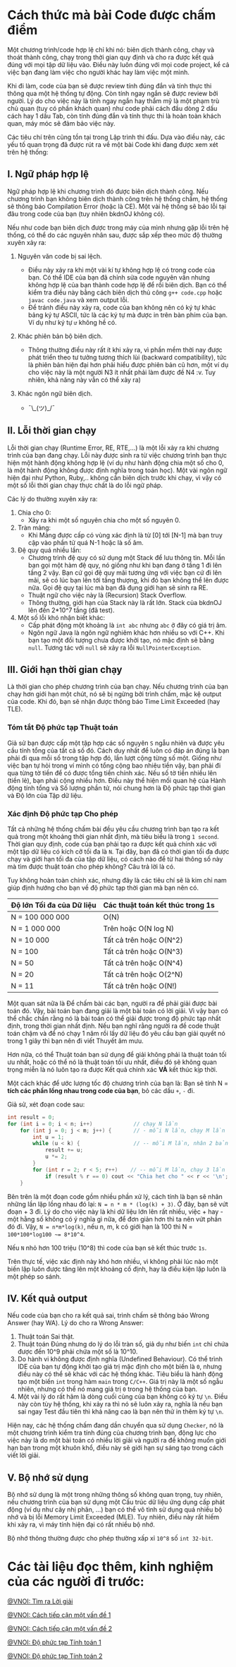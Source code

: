 # Cách thức mà bài Code được chấm điểm

Một chương trình/code hợp lệ chỉ khi nó: biên dịch thành công, chạy và thoát thành công, chạy trong thời gian quy định và cho ra được kết quả đúng với mọi tập dữ liệu vào. Điều này luôn đúng với mọi code project, kể cả việc bạn đang làm việc cho người khác hay làm việc một mình. 

Khi đi làm, code của bạn sẽ được review tính đúng đắn và tính thực thi thông qua một hệ thống tự động. Còn tính ngay ngắn sẽ được review bởi người. Lý do cho việc này là tính ngay ngắn hay thẩm mỹ là một phạm trù chủ quan (tuy có phần khách quan) như code phải cách đầu dòng 2 dấu cách hay 1 dấu Tab, còn tính đúng đắn và tính thực thi là hoàn toàn khách quan, máy móc sẽ đảm bảo việc này.

Các tiêu chí trên cũng tồn tại trong Lập trình thi đấu. Dựa vào điều này, các yếu tố quan trọng đã được rút ra về một bài Code khi đang được xem xét trên hệ thống:

## I. Ngữ pháp hợp lệ
Ngữ pháp hợp lệ khi chương trình đó được biên dịch thành công. Nếu chương trình bạn không biên dịch thành công trên hệ thống chấm, hệ thống sẽ thông báo Compilation Error (hoặc là CE). Một vài hệ thống sẽ báo lỗi tại đâu trong code của bạn (tuy nhiên bkdnOJ không có).

Nếu như code bạn biên dịch được trong máy của mình nhưng gặp lỗi trên hệ thống, có thể do các nguyên nhân sau, được sắp xếp theo mức độ thường xuyên xảy ra:
1. Nguyên văn code bị sai lệch.
    - Điều này xảy ra khi một vài kí tự không hợp lệ có trong code của bạn. Có thể IDE của bạn đã chỉnh sửa code nguyên văn nhưng không hợp lệ của bạn thành code hợp lệ để rồi biên dịch. Bạn có thể kiểm tra điều này bằng cách biên dịch thủ công `g++ code.cpp` hoặc `javac code.java` và xem output lỗi.
    - Để tránh điều này xảy ra, code của bạn không nên có ký tự khác bảng ký tự ASCII, tức là các ký tự mà được in trên bàn phím của bạn. Ví dụ như ký tự `ư` không hề có.

2. Khác phiên bản bộ biên dịch. 
    - Thông thường điều này rất ít khi xảy ra, vì phần mềm thời nay được phát triển theo tư tưởng tương thích lùi (backward compatibility), tức là phiên bản hiện đại hơn phải hiểu được phiên bản cũ hơn, một ví dụ cho việc này là một người N3 ít nhất phải làm được đề N4 :v. Tuy nhiên, khả năng này vẫn có thể xảy ra)

3. Khác ngôn ngữ biên dịch.
    - ¯\\\_(ツ)\_/¯

## II. Lỗi thời gian chạy
Lỗi thời gian chạy (Runtime Error, RE, RTE,...) là một lỗi xảy ra khi chương trình của bạn đang chạy. Lỗi này được sinh ra từ việc chương trình bạn thực hiện một hành động không hợp lệ (ví dụ như hành động chia một số cho 0, là một hành động không được định nghĩa trong toán học). Một vài ngôn ngữ hiện đại như Python, Ruby,.. không cần biên dịch trước khi chạy, vì vậy có một số lỗi thời gian chạy thực chất là do lỗi ngữ pháp.

Các lý do thường xuyên xảy ra:
1. Chia cho 0:
    - Xảy ra khi một số nguyên chia cho một số nguyên 0.
2. Tràn mảng:
    - Khi Mảng được cấp có vùng xác định là từ \[0\] tới \[N-1\] mà bạn truy cập vào phần tử quá N-1 hoặc là số âm.
3. Đệ quy quá nhiều lần:
    - Chương trình đệ quy có sử dụng một Stack để lưu thông tin. Mỗi lần bạn gọi một hàm đệ quy, nó giống như khi bạn đang ở tầng 1 đi lên tầng 2 vậy. Bạn cứ gọi đệ quy mãi tương ứng với việc bạn cứ đi lên mãi, sẽ có lúc bạn lên tới tầng thượng, khi đó bạn không thể lên được nữa. Gọi đệ quy tại lúc mà bạn đã đụng giới hạn sẽ sinh ra RE.
    - Thuật ngữ cho việc này là (Recursion) Stack Overflow.
    - Thông thường, giới hạn của Stack này là rất lớn. Stack của bkdnOJ lên đến 2*10^7 tầng (đã test).
4. Một số lỗi khó nhận biết khác:
    - Cấp phát động một khoảng là `int abc` nhưng `abc` ở đây có giá trị âm.
    - Ngôn ngữ Java là ngôn ngữ nghiêm khác hơn nhiều so với C++. Khi bạn tạo một đối tượng chưa được khởi tạo, nó mặc định sẽ bằng `null`. Tương tác với `null` sẽ xảy ra lỗi `NullPointerException`.

## III. Giới hạn thời gian chạy
Là thời gian cho phép chương trình của bạn chạy. Nếu chương trình của bạn chạy hơn giới hạn một chút, nó sẽ bị ngừng bởi trình chấm, mặc kệ output của code. Khi đó, bạn sẽ nhận được thông báo Time Limit Exceeded (hay TLE).

### Tóm tắt Độ phức tạp Thuật toán
Giả sử bạn được cấp một tập hợp các số nguyên `S` ngẫu nhiên và được yêu cầu tính tổng của tất cả số đó. Cách duy nhất để luôn có đáp án đúng là bạn phải đi qua mỗi số trong tập hợp đó, lần lượt cộng từng số một. Giống như việc bạn tự hỏi trong ví mình có tổng cộng bao nhiêu tiền vậy, bạn phải đi qua từng tờ tiền để có được tổng tiền chính xác. Nếu số tờ tiền nhiều lên (tiền lẻ), bạn phải cộng nhiều hơn. Điều này thể hiện mối quan hệ của Hành động tính tổng và Số lượng phần tử, nói chung hơn là Độ phức tạp thời gian và Độ lớn của Tập dữ liệu.

### Xác định Độ phức tạp Cho phép
Tất cả những hệ thống chấm bài đều yêu cầu chương trình bạn tạo ra kết quả trong một khoảng thời gian nhất định, mà tiêu biểu là trong `1 second`. Thời gian quy định, code của bạn phải tạo ra được kết quả chính xác với một tập dữ liệu có kích cỡ tối đa là `N`. Tại đây, bạn đã có thời gian tối đa được chạy và giới hạn tối đa của tập dữ liệu, có cách nào để từ hai thông số này mà tìm được thuật toán cho phép không? Câu trả lời là có.

Tuy không hoàn toàn chính xác, nhưng đây là các tiêu chí sẽ là kim chỉ nam giúp định hướng cho bạn về độ phức tạp thời gian mà bạn nên có.

| Độ lớn Tối đa của Dữ liệu | Các thuật toán kết thúc trong 1s |
|---------------------------|----------------------------------|
| N = 100 000 000           | O(N)                             |
| N = 1 000 000             | Trên hoặc O(N log N)             |
| N = 10 000                | Tất cả trên hoặc O(N^2)          |
| N = 100                   | Tất cả trên hoặc O(N^3)          |
| N = 50                    | Tất cả trên hoặc O(N^4)          |
| N = 20                    | Tất cả trên hoặc O(2^N)          |
| N = 11                    | Tất cả trên hoặc O(N!)           |

Một quan sát nữa là Để chấm bài các bạn, người ra đề phải giải được bài toán đó. Vậy, bài toán bạn đang giải là một bài toán có lời giải. Vì vậy bạn có thể chắc chắn rằng nó là bài toán có thể giải được trong độ phức tạp nhất định, trong thời gian nhất định. Nếu bạn nghĩ rằng người ra đề code thuật toán chậm và để nó chạy 1 năm rồi lấy dữ liệu đó yêu cầu bạn giải quyết nó trong 1 giây thì bạn nên đi viết Thuyết âm mưu.

Hơn nữa, có thể Thuật toán bạn sử dụng để giải không phải là thuật toán tối ưu nhất, hoặc có thể nó là thuật toán tối ưu nhất, điều đó sẽ không quan trọng miễn là nó luôn tạo ra được Kết quả chính xác **VÀ** kết thúc kịp thời.

Một cách khác để ước lượng tốc độ chương trình của bạn là: 
Bạn sẽ tính N = **tích các phần lồng nhau trong code của bạn**, bỏ các dấu `+`, `-` đi.

Giả sử, xét đoạn code sau:
```cpp
int result = 0;
for (int i = 0; i < n; i++)             // chạy N lần
    for (int j = 0; j < m; j++) {       // - mỗi N lần, chạy M lần           
        int u = 1;
        while (u < k) {                 // -- mỗi M lần, nhân 2 bản thân lên cho đến K => chạy log2 của K lần
            result += u;
            u *= 2;
        }
        for (int r = 2; r < 5; r++)    // -- mỗi M lần, chạy 3 lần
            if (result % r == 0) cout << "Chia het cho " << r << '\n';
    }
```

Bên trên là một đoạn code gồm nhiều phần xử lý, cách tính là bạn sẽ nhân những lần lặp lồng nhau đó lại: `N = n * m * (log(k) + 3)`.
Ở đây, bạn sẽ vứt đoạn + 3 đi. Lý do cho việc này là khi dữ liệu lớn lên rất nhiều, việc + hay - một hằng số không có ý nghĩa gì nữa, để đơn giản hơn thì ta nên vứt phần đó đi.
Vậy, `N = n*m*log(k)`, nếu n, m, k có giới hạn là 100 thì N = `100*100*log100 ~= 8*10^4`.

Nếu `N` nhỏ hơn 100 triệu (10^8) thì code của bạn sẽ kết thúc trước `1s`.

Trên thực tế, việc xác định này khó hơn nhiều, vì không phải lúc nào một biến lặp luôn được tăng lên một khoảng cố định, hay là điều kiện lặp luôn là một phép so sánh.

## IV. Kết quả output
Nếu code của bạn cho ra kết quả sai, trình chấm sẽ thông báo Wrong Answer (hay WA). Lý do cho ra Wrong Answer:
1. Thuật toán Sai thật.
2. Thuật toán Đúng nhưng do lý do lỗi tràn số, giả dụ như biến `int` chỉ chứa được đến 10^9 phải chứa một số là 10^10.
3. Do hành vi không được định nghĩa (Undefined Behaviour). Có thể trình IDE của bạn tự động khởi tạo giá trị mặc định cho một biến là `0`, nhưng điều này có thể sẽ khác với các hệ thống khác. Tiêu biểu là hành động tạo một biến `int` trong hàm `main` trong `C/C++`. Giá trị này là một số ngẫu nhiên, nhưng có thể nó mang giá trị `0` trong hệ thống của bạn.
4. Một vài lý do rất hãm là dòng cuối cùng của bạn không có ký tự `\n`. Điều này còn tùy hệ thống, khi xảy ra thì nó sẽ luôn xảy ra, nghĩa là nếu bạn sai ngay Test đầu tiên thì khả năng cao là bạn nên thử in thêm ký tự `\n`.

Hiện nay, các hệ thống chấm đang dần chuyển qua sử dụng `Checker`, nó là một chương trình kiểm tra tính đúng của chương trình bạn, động lực cho việc này là do một bài toán có nhiều lời giải và người ra đề không muốn giới hạn bạn trong một khuôn khổ, điều này sẽ giới hạn sự sáng tạo trong cách viết lời giải.

## V. Bộ nhớ sử dụng
Bộ nhớ sử dụng là một trong những thông số không quan trọng, tuy nhiên, nếu chương trình của bạn sử dụng một Cấu trúc dữ liệu ứng dụng cấp phát động (ví dụ như cây nhị phân, ...) bạn có thể vô tình sử dụng quá nhiều bộ nhớ và bị lỗi Memory Limit Exceeded (MLE). Tuy nhiên, điều này rất hiếm khi xảy ra, vì máy tính hiện đại có rất nhiều bộ nhớ.

Bộ nhớ thông thường được cho phép thường xấp xỉ `10^8` số `int 32-bit`.

# Các tài liệu đọc thêm, kinh nghiệm của các người đi trước:
[@VNOI: Tìm ra Lời giải](https://vnoi.info/wiki/translate/topcoder/How-to-Find-a-Solution.md)

[@VNOI: Cách tiếp cận một vấn đề 1](https://vnoi.info/wiki/translate/topcoder/Planning-an-Approach-to-a-Topcoder-Problem-Part-1.md)

[@VNOI: Cách tiếp cận một vấn đề 2](https://vnoi.info/wiki/translate/topcoder/Planning-an-Approach-to-a-Topcoder-Problem-Part-2)

[@VNOI: Độ phức tạp Tính toán 1](https://vnoi.info/wiki/translate/topcoder/Computational-Complexity-Section-1.md)

[@VNOI: Độ phức tạp Tính toán 2](https://vnoi.info/wiki/translate/topcoder/Computational-Complexity-Section-2)